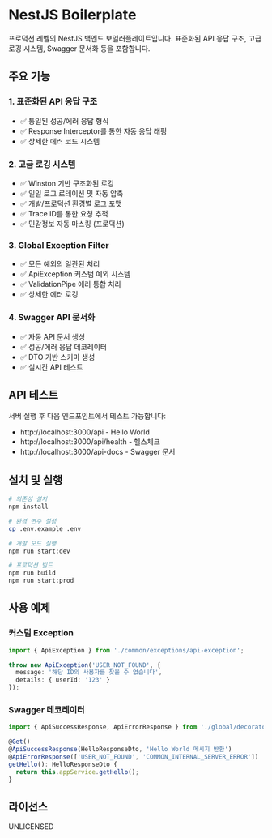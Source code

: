 # NestJS Boilerplate

프로덕션 레벨의 NestJS 백엔드 보일러플레이트입니다. 표준화된 API 응답 구조, 고급 로깅 시스템, Swagger 문서화 등을 포함합니다.

## 주요 기능

### 1. 표준화된 API 응답 구조
- ✅ 통일된 성공/에러 응답 형식
- ✅ Response Interceptor를 통한 자동 응답 래핑
- ✅ 상세한 에러 코드 시스템

### 2. 고급 로깅 시스템
- ✅ Winston 기반 구조화된 로깅
- ✅ 일일 로그 로테이션 및 자동 압축
- ✅ 개발/프로덕션 환경별 로그 포맷
- ✅ Trace ID를 통한 요청 추적
- ✅ 민감정보 자동 마스킹 (프로덕션)

### 3. Global Exception Filter
- ✅ 모든 예외의 일관된 처리
- ✅ ApiException 커스텀 예외 시스템
- ✅ ValidationPipe 에러 통합 처리
- ✅ 상세한 에러 로깅

### 4. Swagger API 문서화
- ✅ 자동 API 문서 생성
- ✅ 성공/에러 응답 데코레이터
- ✅ DTO 기반 스키마 생성
- ✅ 실시간 API 테스트

## API 테스트

서버 실행 후 다음 엔드포인트에서 테스트 가능합니다:
- http://localhost:3000/api - Hello World
- http://localhost:3000/api/health - 헬스체크
- http://localhost:3000/api-docs - Swagger 문서

## 설치 및 실행

```bash
# 의존성 설치
npm install

# 환경 변수 설정
cp .env.example .env

# 개발 모드 실행
npm run start:dev

# 프로덕션 빌드
npm run build
npm run start:prod
```

## 사용 예제

### 커스텀 Exception
```typescript
import { ApiException } from './common/exceptions/api-exception';

throw new ApiException('USER_NOT_FOUND', {
  message: '해당 ID의 사용자를 찾을 수 없습니다',
  details: { userId: '123' }
});
```

### Swagger 데코레이터
```typescript
import { ApiSuccessResponse, ApiErrorResponse } from './global/decorators';

@Get()
@ApiSuccessResponse(HelloResponseDto, 'Hello World 메시지 반환')
@ApiErrorResponse(['USER_NOT_FOUND', 'COMMON_INTERNAL_SERVER_ERROR'])
getHello(): HelloResponseDto {
  return this.appService.getHello();
}
```

## 라이선스

UNLICENSED
